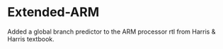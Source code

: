# Extended-ARM
Added a global branch predictor to the ARM processor rtl from Harris &amp; Harris textbook.
